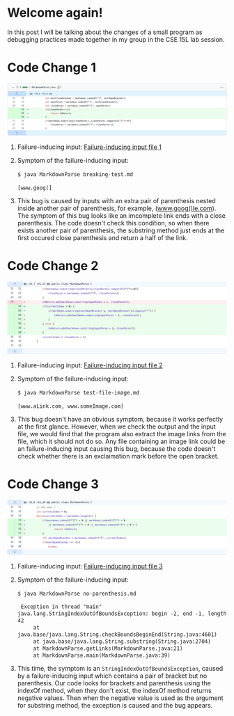 # Welcome again!
In this post I will be talking about the changes of a small program as debugging practices made together in my group in the CSE 15L lab session.

# Code Change 1
![Code Change 1](https://github.com/HaoyuFu2/cse15l-lab-reports/blob/main/Images-lab-report-2/Code-Change-1.png?raw=true)

1. Failure-inducing input: [Failure-inducing input file 1](https://github.com/HaoyuFu2/markdown-parse/blob/5170cd7532d0aea068ed4f707ccca582d0204da7/breaking-test.md)

2. Symptom of the failure-inducing input:

    `$ java MarkdownParse breaking-test.md`

    `[www.goog(]`

3. This bug is caused by inputs with an extra pair of parenthesis nested inside another pair of parenthesis, for example, (www.goog()le.com). The symptom of this bug looks like an imcomplete link ends with a close parenthesis. The code doesn't check this condition, so when there exists another pair of parenthesis, the substring method just ends at the first occured close parenthesis and return a half of the link.


# Code Change 2
![Code Change 2](https://github.com/HaoyuFu2/cse15l-lab-reports/blob/main/Images-lab-report-2/Code-Change-2.png?raw=true)

1. Failure-inducing input: [Failure-inducing input file 2](https://github.com/HaoyuFu2/markdown-parse/blob/09e1d5097d3d74dd8234660392f670105444c1f1/test-file-image.md)

2. Symptom of the failure-inducing input:

    `$ java MarkdownParse test-file-image.md`

    `[www.aLink.com, www.someImage.com]`


3. This bug doesn't have an obvious symptom, because it works perfectly at the first glance. However, when we check the output and the input file, we would find that the program also extract the image links from the file, which it should not do so. Any file containing an image link could be an failure-inducing input causing this bug, because the code doesn't check whether there is an exclaimation mark before the open bracket.

# Code Change 3
![Code Change 3](https://github.com/HaoyuFu2/cse15l-lab-reports/blob/main/Images-lab-report-2/Code-Change-3.png?raw=true)

1. Failure-inducing input: [Failure-inducing input file 3](https://github.com/HaoyuFu2/markdown-parse/blob/1c64c7e44031f2331f610086bfe31693d6e2066f/no-parenthesis.md)

2. Symptom of the failure-inducing input:

    `$ java MarkdownParse no-parenthesis.md `

        Exception in thread "main" java.lang.StringIndexOutOfBoundsException: begin -2, end -1, length 42
            at java.base/java.lang.String.checkBoundsBeginEnd(String.java:4601)
            at java.base/java.lang.String.substring(String.java:2704)
            at MarkdownParse.getLinks(MarkdownParse.java:21)
            at MarkdownParse.main(MarkdownParse.java:39)

3. This time, the symptom is an `StringIndexOutOfBoundsException`, caused by a failure-inducing input which contains a pair of bracket but no parenthesis. Our code looks for brackets and parenthesis using the indexOf method, when they don't exist, the indexOf method returns negative values. Then when the negative value is used as the argument for substring method, the exception is caused and the bug appears.
